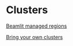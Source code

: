 # Clusters

[Beamlit managed regions](Clusters%20112a77bf59b4806faddffb41335659d8/Beamlit%20managed%20regions%20112a77bf59b480cdbe1feed5103e5242.md)

[Bring your own clusters](Clusters%20112a77bf59b4806faddffb41335659d8/Bring%20your%20own%20clusters%20112a77bf59b4808ea34cea09c4bf2949.md)